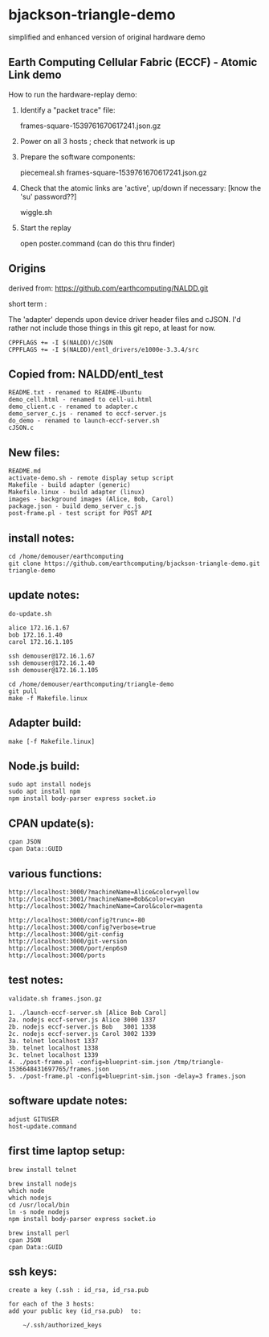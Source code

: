 # bjackson-triangle-demo
simplified and enhanced version of original hardware demo

## Earth Computing Cellular Fabric (ECCF) - Atomic Link demo

How to run the hardware-replay demo:

1. Identify a "packet trace" file:

    frames-square-1539761670617241.json.gz

2. Power on all 3 hosts ; check that network is up

3. Prepare the software components:

    piecemeal.sh frames-square-1539761670617241.json.gz

4. Check that the atomic links are 'active', up/down if necessary:
   [know the 'su' password??]

    wiggle.sh

5. Start the replay

    open poster.command (can do this thru finder)

## Origins

derived from: https://github.com/earthcomputing/NALDD.git

short term :

The 'adapter' depends upon device driver header files and cJSON.
I'd rather not include those things in this git repo, at least for now.

    CPPFLAGS += -I $(NALDD)/cJSON
    CPPFLAGS += -I $(NALDD)/entl_drivers/e1000e-3.3.4/src

## Copied from: NALDD/entl_test

    README.txt - renamed to README-Ubuntu
    demo_cell.html - renamed to cell-ui.html
    demo_client.c - renamed to adapter.c
    demo_server_c.js - renamed to eccf-server.js
    do_demo - renamed to launch-eccf-server.sh
    cJSON.c

## New files:

    README.md
    activate-demo.sh - remote display setup script
    Makefile - build adapter (generic)
    Makefile.linux - build adapter (linux)
    images - background images (Alice, Bob, Carol)
    package.json - build demo_server_c.js
    post-frame.pl - test script for POST API

## install notes:

    cd /home/demouser/earthcomputing
    git clone https://github.com/earthcomputing/bjackson-triangle-demo.git triangle-demo

## update notes:

    do-update.sh

    alice 172.16.1.67
    bob 172.16.1.40
    carol 172.16.1.105

    ssh demouser@172.16.1.67
    ssh demouser@172.16.1.40
    ssh demouser@172.16.1.105

    cd /home/demouser/earthcomputing/triangle-demo
    git pull
    make -f Makefile.linux


## Adapter build:

    make [-f Makefile.linux]

## Node.js build:

    sudo apt install nodejs
    sudo apt install npm
    npm install body-parser express socket.io

## CPAN update(s):

    cpan JSON
    cpan Data::GUID

## various functions:

    http://localhost:3000/?machineName=Alice&color=yellow
    http://localhost:3001/?machineName=Bob&color=cyan
    http://localhost:3002/?machineName=Carol&color=magenta

    http://localhost:3000/config?trunc=-80
    http://localhost:3000/config?verbose=true
    http://localhost:3000/git-config
    http://localhost:3000/git-version
    http://localhost:3000/port/enp6s0
    http://localhost:3000/ports

## test notes:

    validate.sh frames.json.gz

    1. ./launch-eccf-server.sh [Alice Bob Carol]
    2a. nodejs eccf-server.js Alice 3000 1337
    2b. nodejs eccf-server.js Bob   3001 1338
    2c. nodejs eccf-server.js Carol 3002 1339
    3a. telnet localhost 1337
    3b. telnet localhost 1338
    3c. telnet localhost 1339
    4. ./post-frame.pl -config=blueprint-sim.json /tmp/triangle-1536648431697765/frames.json
    5. ./post-frame.pl -config=blueprint-sim.json -delay=3 frames.json

## software update notes:

    adjust GITUSER
    host-update.command

## first time laptop setup:

    brew install telnet

    brew install nodejs
    which node
    which nodejs
    cd /usr/local/bin
    ln -s node nodejs
    npm install body-parser express socket.io

    brew install perl
    cpan JSON
    cpan Data::GUID

## ssh keys:

    create a key (.ssh : id_rsa, id_rsa.pub

    for each of the 3 hosts:
    add your public key (id_rsa.pub)  to:

        ~/.ssh/authorized_keys

